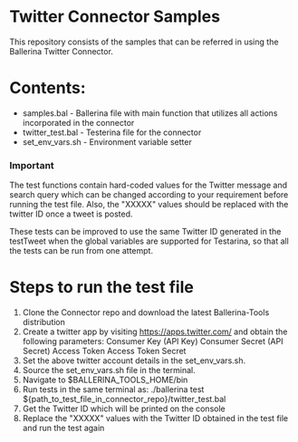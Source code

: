 
# Twitter Connector Samples

This repository consists of the samples that can be referred in using the Ballerina Twitter Connector.

# Contents:
  - samples.bal - Ballerina file with main function that utilizes all actions incorporated in the connector
  - twitter_test.bal - Testerina file for the connector
  - set_env_vars.sh - Environment variable setter
 
### Important
The test functions contain hard-coded values for the Twitter message and search query which can be changed according to your requirement before running the test file. Also, the "XXXXX" values should be replaced with the twitter ID once a tweet is posted.

These tests can be improved to use the same Twitter ID generated in the testTweet when the global variables are supported for Testarina, so that all the tests can be run from one attempt.
  
# Steps to run the test file

 1. Clone the Connector repo and download the latest Ballerina-Tools distribution
 2. Create a twitter app by visiting https://apps.twitter.com/ and obtain the following parameters:
	Consumer Key (API Key)
	Consumer Secret (API Secret)
	Access Token
	Access Token Secret
 2. Set the above twitter account details in the set_env_vars.sh.
 3. Source the set_env_vars.sh file in the terminal.
 4. Navigate to $BALLERINA_TOOLS_HOME/bin
 5. Run tests in the same terminal as:
 ./ballerina test ${path_to_test_file_in_connector_repo}/twitter_test.bal
 6. Get the Twitter ID which will be printed on the console
 7. Replace the "XXXXX" values with the Twitter ID obtained in the test file and run the test again


